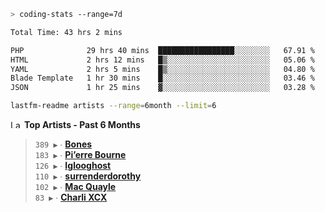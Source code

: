 ```zsh
> coding-stats --range=7d
```

<!--START_SECTION:waka-->

```txt
Total Time: 43 hrs 2 mins

PHP              29 hrs 40 mins  █████████████████░░░░░░░░   67.91 %
HTML             2 hrs 12 mins   █▒░░░░░░░░░░░░░░░░░░░░░░░   05.06 %
YAML             2 hrs 5 mins    █▒░░░░░░░░░░░░░░░░░░░░░░░   04.80 %
Blade Template   1 hr 30 mins    █░░░░░░░░░░░░░░░░░░░░░░░░   03.46 %
JSON             1 hr 25 mins    ▓░░░░░░░░░░░░░░░░░░░░░░░░   03.28 %
```

<!--END_SECTION:waka-->

```zsh
lastfm-readme artists --range=6month --limit=6
```

<!--START_LASTFM_ARTISTS:{"period": "6month", "rows": 6}-->
<a href="https://last.fm" target="_blank"><img src="https://user-images.githubusercontent.com/17434202/215290617-e793598d-d7c9-428f-9975-156db1ba89cc.svg" alt="Last.fm Logo" width="18" height="13"/></a> **Top Artists - Past 6 Months**

> `389 ▶️` ∙ **[Bones](https://www.last.fm/music/Bones)**<br/>
> `183 ▶️` ∙ **[Pi’erre Bourne](https://www.last.fm/music/Pi%E2%80%99erre+Bourne)**<br/>
> `126 ▶️` ∙ **[Iglooghost](https://www.last.fm/music/Iglooghost)**<br/>
> `110 ▶️` ∙ **[surrenderdorothy](https://www.last.fm/music/surrenderdorothy)**<br/>
> `102 ▶️` ∙ **[Mac Quayle](https://www.last.fm/music/Mac+Quayle)**<br/>
> `83 ▶️` ∙ **[Charli XCX](https://www.last.fm/music/Charli+XCX)**<br/>
<!--END_LASTFM_ARTISTS-->

